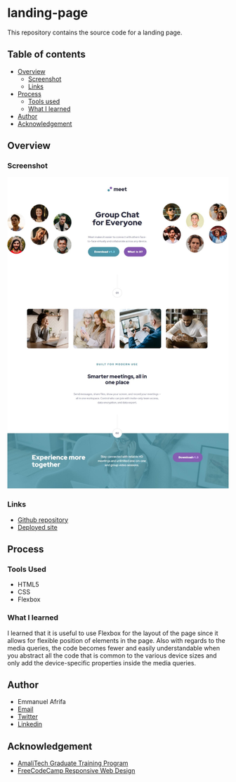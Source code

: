 # landing-page
This repository contains the source code for a landing page.

## Table of contents
- [Overview](#overview)
    - [Screenshot](#screenshot)
    - [Links](#links)
- [Process](#process)
    - [Tools used](#tools-used)
    - [What I learned](#what-i-learned)
- [Author](#author)
- [Acknowledgement](#acknowledgement)


## Overview
### Screenshot
![Screenshot of the webpage](./screenshot.jpeg)

### Links
- [Github repository](https://github.com/EmmanuelAfrifa/landing-page)
- [Deployed site](https://meetlanding.netlify.app/)

## Process
### Tools Used
- HTML5
- CSS
- Flexbox

### What I learned
I learned that it is useful to use Flexbox for the layout of the page since it allows for flexible position of elements in the page. Also with regards to the media queries, the code becomes fewer and easily understandable when you abstract all the code that is common to the various device sizes and only add the device-specific properties inside the media queries.

## Author
- Emmanuel Afrifa
- [Email](emmanuel.afrifa@amalitech.org)
- [Twitter](https://twitter.com/Emma33712365)
- [Linkedin](https://www.linkedin.com/in/emmanuel-afrifa-840674214/)

## Acknowledgement
- [AmaliTech Graduate Training Program](https://amalitech.org/)
- [FreeCodeCamp Responsive Web Design](https://www.freecodecamp.org/learn/responsive-web-design/)